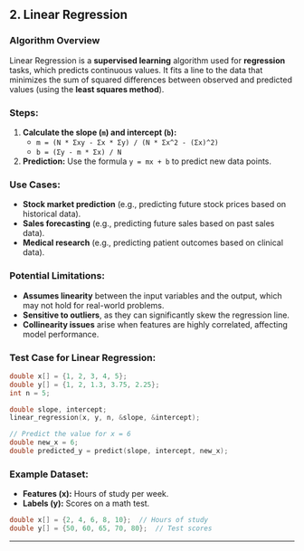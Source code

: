 ## 2. Linear Regression

### Algorithm Overview
Linear Regression is a **supervised learning** algorithm used for **regression** tasks, which predicts continuous values. It fits a line to the data that minimizes the sum of squared differences between observed and predicted values (using the **least squares method**).

### Steps:
1. **Calculate the slope (`m`) and intercept (`b`):**
   - `m = (N * Σxy - Σx * Σy) / (N * Σx^2 - (Σx)^2)`
   - `b = (Σy - m * Σx) / N`
2. **Prediction:** Use the formula `y = mx + b` to predict new data points.

### Use Cases:
- **Stock market prediction** (e.g., predicting future stock prices based on historical data).
- **Sales forecasting** (e.g., predicting future sales based on past sales data).
- **Medical research** (e.g., predicting patient outcomes based on clinical data).

### Potential Limitations:
- **Assumes linearity** between the input variables and the output, which may not hold for real-world problems.
- **Sensitive to outliers**, as they can significantly skew the regression line.
- **Collinearity issues** arise when features are highly correlated, affecting model performance.

### Test Case for Linear Regression:
```c
double x[] = {1, 2, 3, 4, 5};
double y[] = {1, 2, 1.3, 3.75, 2.25};
int n = 5;

double slope, intercept;
linear_regression(x, y, n, &slope, &intercept);

// Predict the value for x = 6
double new_x = 6;
double predicted_y = predict(slope, intercept, new_x);
```

### Example Dataset:
- **Features (x):** Hours of study per week.
- **Labels (y):** Scores on a math test.
```c
double x[] = {2, 4, 6, 8, 10};  // Hours of study
double y[] = {50, 60, 65, 70, 80};  // Test scores
```

---

